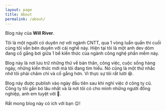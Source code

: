 ```yaml
---
layout: page
title: About
permalink: /about/
---
```


Blog này của **Will River**.

Tôi là một người có duyên nợ với ngành CNTT, qua 1 vòng luẩn quẩn thì cuối cùng tôi vẫn bén duyên với cái nghề này. Hiện tại tôi là một anh dev dỏm đang cố gắng bơi giữa 1 bể kiến thức của ngành công nghệ phần mềm này.

Blog này là nơi lưu trữ những thứ về bản thân, công việc, cuộc sống hàng ngày, những kiến thức mới mà tôi đang tìm hiểu. Nó cũng là một thứ nhắc nhở tôi phải chăm chỉ và cố gắng hơn. Vì thực sự tôi rất lười :laughing:.

Blog này được publish vào ngày đầu tiên sau khi nghỉ việc ở công ty cũ. Công ty tôi gắn bó lâu nhất và là nơi tôi có cho mình những người đồng nghiệp, anh em tuyệt vời :hugs:.

Rất mong blog này có ích với bạn :wink:!

